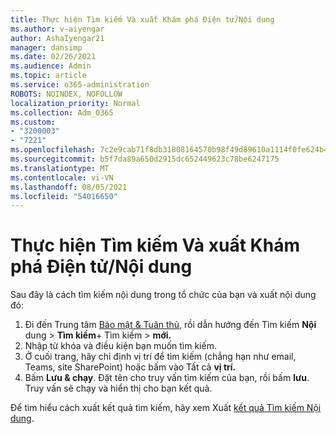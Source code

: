 ```yaml
---
title: Thực hiện Tìm kiếm Và xuất Khám phá Điện tử/Nội dung
ms.author: v-aiyengar
author: AshaIyengar21
manager: dansimp
ms.date: 02/26/2021
ms.audience: Admin
ms.topic: article
ms.service: o365-administration
ROBOTS: NOINDEX, NOFOLLOW
localization_priority: Normal
ms.collection: Adm_O365
ms.custom:
- "3200003"
- "7221"
ms.openlocfilehash: 7c2e9cab71f8db31808164570b98f49d89610a1114f0fe624b4e6295c2b5d86d
ms.sourcegitcommit: b5f7da89a650d2915dc652449623c78be6247175
ms.translationtype: MT
ms.contentlocale: vi-VN
ms.lasthandoff: 08/05/2021
ms.locfileid: "54016650"
---
```

# <a name="perform-an-ediscoverycontent-search-and-export"></a>Thực hiện Tìm kiếm Và xuất Khám phá Điện tử/Nội dung

Sau đây là cách tìm kiếm nội dung trong tổ chức của bạn và xuất nội dung đó:

1. Đi đến Trung tâm [Bảo mật & Tuân thủ,](https://go.microsoft.com/fwlink/?linkid=2086958) rồi dẫn hướng đến Tìm kiếm **Nội** dung  >  **Tìm kiếm**+ Tìm kiếm  >  **mới.**
1. Nhập từ khóa và điều kiện bạn muốn tìm kiếm.
1. Ở cuối trang, hãy chỉ định vị trí để tìm kiếm (chẳng hạn như email, Teams, site SharePoint) hoặc bấm vào Tất cả **vị trí.**
1. Bấm **Lưu & chạy**. Đặt tên cho truy vấn tìm kiếm của bạn, rồi bấm **lưu**. Truy vấn sẽ chạy và hiển thị cho bạn kết quả.

Để tìm hiểu cách xuất kết quả tìm kiếm, hãy xem Xuất [kết quả Tìm kiếm Nội dung](https://go.microsoft.com/fwlink/?linkid=2102118).


